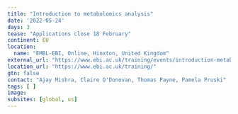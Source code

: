 ```yaml
---
title: "Introduction to metabolomics analysis"
date: '2022-05-24'
days: 3
tease: "Applications close 18 February"
continent: EU
location:
  name: "EMBL-EBI, Online, Hinxton, United Kingdom"
external_url: "https://www.ebi.ac.uk/training/events/introduction-metabolomics-analysis/"
location_url: "https://www.ebi.ac.uk/training/"
gtn: false
contact: "Ajay Mishra, Claire O'Donovan, Thomas Payne, Pamela Pruski"
tags: [ ]
image: 
subsites: [global, us]
---
```

